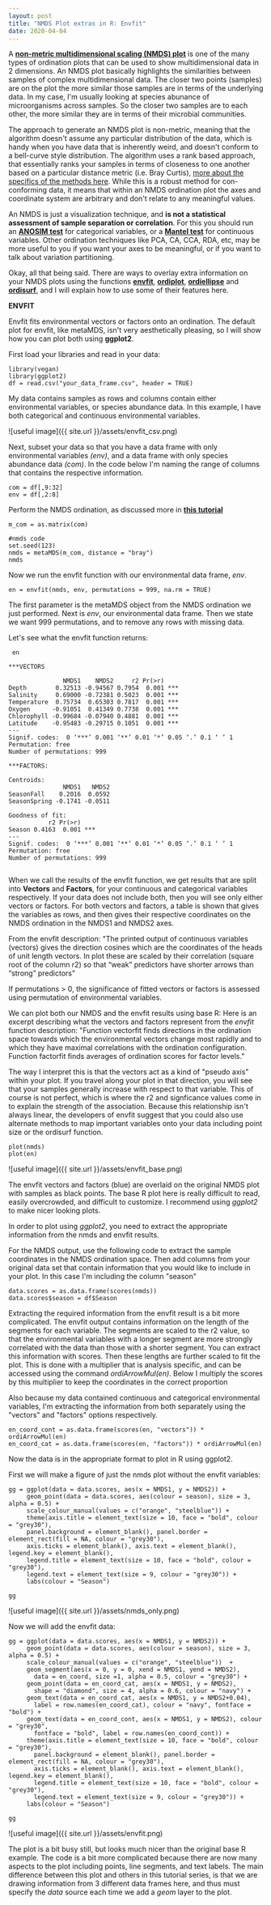 ```yaml
---
layout: post
title: "NMDS Plot extras in R: Envfit"
date: 2020-04-04
---
```



A **[non-metric multidimensional scaling (NMDS) plot](https://jkzorz.github.io/2019/06/06/NMDS.html)** is one of the many types of ordination plots that can be used to show multidimensional data in 2 dimensions. An NMDS plot basically highlights the similarities between samples of complex multidimensional data. The closer two points (samples) are on the plot the more similar those samples are in terms of the underlying data. In my case, I'm usually looking at species abunance of microorganisms across samples. So the closer two samples are to each other, the more similar they are in terms of their microbial communities.   

The approach to generate an NMDS plot is non-metric, meaning that the algorithm doesn't assume any particular distribution of the data, which is handy when you have data that is inherently weird, and doesn't conform to a bell-curve style distribution. The algorithm uses a rank based approach, that essentially ranks your samples in terms of closeness to one another based on a particular distance metric (i.e. Bray Curtis), [more about the specifics of the methods here](https://mb3is.megx.net/gustame/dissimilarity-based-methods/nmds). While this is a robust method for con-conforming data, it means that within an NMDS ordination plot the axes and coordinate system are arbitrary and don't relate to any meaningful values. 

An NMDS is just a visualization technique, and **is not a statistical assessment of sample separation or correlation**. For this you should run an **[ANOSIM test](https://jkzorz.github.io/2019/06/11/ANOSIM-test.html)** for categorical variables, or a **[Mantel test](https://jkzorz.github.io/2019/07/08/mantel-test.html)** for continuous variables. Other ordination techniques like PCA, CA, CCA, RDA, etc, may be more useful to you if you want your axes to be meaningful, or if you want to talk about variation partitioning.  

Okay, all that being said. There are ways to overlay extra information on your NMDS plots using the functions **[envfit](https://www.rdocumentation.org/packages/vegan/versions/2.4-2/topics/envfit)**, **[ordiplot](https://www.rdocumentation.org/packages/vegan/versions/2.4-2/topics/ordiplot)**, **[ordiellipse](https://www.rdocumentation.org/packages/vegan/versions/2.4-2/topics/ordihull)** and **[ordisurf](https://www.rdocumentation.org/packages/vegan/versions/2.4-2/topics/ordisurf)**, and I will explain how to use some of their features here. 


**ENVFIT**

Envfit fits environmental vectors or factors onto an ordination. The default plot for envfit, like metaMDS, isn't very aesthetically pleasing, so I will show how you can plot both using **ggplot2**.

First load your libraries and read in your data: 

```
library(vegan)
library(ggplot2)
df = read.csv("your_data_frame.csv", header = TRUE)

```

My data contains samples as rows and columns contain either environmental variables, or species abundance data. In this example, I have both categorical and continuous environmental variables.

![useful image]({{ site.url }}/assets/envfit_csv.png)


Next, subset your data so that you have a data frame with only environmental variables *(env)*, and a data frame with only species abundance data *(com)*. In the code below I'm naming the range of columns that contains the respective information.  

```
com = df[,9:32]
env = df[,2:8]
```

Perform the NMDS ordination, as discussed more in **[this tutorial](https://jkzorz.github.io/2019/06/06/NMDS.html)**

```
m_com = as.matrix(com)

#nmds code
set.seed(123)
nmds = metaMDS(m_com, distance = "bray")
nmds
```

Now we run the envfit function with our environmental data frame, *env*.

```
en = envfit(nmds, env, permutations = 999, na.rm = TRUE)
```
The first parameter is the metaMDS object from the NMDS ordination we just performed. Next is *env*, our environmental data frame. Then we state we want 999 permutations, and to remove any rows with missing data. 

Let's see what the envfit function returns: 

```
 en

***VECTORS

               NMDS1    NMDS2     r2 Pr(>r)    
Depth        0.32513 -0.94567 0.7954  0.001 ***
Salinity     0.69000 -0.72381 0.5023  0.001 ***
Temperature  0.75734  0.65303 0.7817  0.001 ***
Oxygen      -0.91051  0.41349 0.7738  0.001 ***
Chlorophyll -0.99684 -0.07940 0.4881  0.001 ***
Latitude    -0.95483 -0.29715 0.1051  0.001 ***
---
Signif. codes:  0 ‘***’ 0.001 ‘**’ 0.01 ‘*’ 0.05 ‘.’ 0.1 ‘ ’ 1
Permutation: free
Number of permutations: 999

***FACTORS:

Centroids:
               NMDS1   NMDS2
SeasonFall    0.2016  0.0592
SeasonSpring -0.1741 -0.0511

Goodness of fit:
           r2 Pr(>r)    
Season 0.4163  0.001 ***
---
Signif. codes:  0 ‘***’ 0.001 ‘**’ 0.01 ‘*’ 0.05 ‘.’ 0.1 ‘ ’ 1
Permutation: free
Number of permutations: 999


```

When we call the results of the envfit function, we get results that are split into **Vectors** and **Factors**, for your continuous and categorical variables respectively. If your data does not include both, then you will see only either vectors or factors.  For both vectors and factors, a table is shown that gives the variables as rows, and then gives their respective coordinates on the NMDS ordination in the NMDS1 and NMDS2 axes. 

From the envfit description:
"The printed output of continuous variables (vectors) gives the direction cosines which are the coordinates of the heads of unit length vectors. In plot these are scaled by their correlation (square root of the column r2) so that “weak” predictors have shorter arrows than “strong” predictors"


If permutations > 0, the significance of fitted vectors or factors is assessed using permutation of environmental variables.


We can plot both our NMDS and the envfit results using base R: 
Here is an excerpt describing what the vectors and factors represent from the *envfit* function description:
"Function vectorfit finds directions in the ordination space towards which the environmental vectors change most rapidly and to which they have maximal correlations with the ordination configuration. Function factorfit finds averages of ordination scores for factor levels."

The way I interpret this is that the vectors act as a kind of "pseudo axis" within your plot. If you travel along your plot in that direction, you will see that your samples generally increase with respect to that variable. This of course is not perfect, which is where the r2 and signficance values come in to explain the strength of the association. Because this relationship isn't always linear, the developers of envfit suggest that you could also use alternate methods to map important variables onto your data including point size or the ordisurf function. 

```
plot(nmds)
plot(en)
```

![useful image]({{ site.url }}/assets/envfit_base.png)


The envfit vectors and factors (blue) are overlaid on the original NMDS plot with samples as black points. The base R plot here is really difficult to read, easily overcrowded, and difficult to customize. I recommend using *ggplot2* to make nicer looking plots. 

In order to plot using *ggplot2*, you need to extract the appropriate information from the nmds and envfit results. 

For the NMDS output, use the following code to extract the sample coordinates in the NMDS ordination space. Then add columns from your original data set that contain information that you would like to include in your plot. In this case I'm including the column "season" 

```
data.scores = as.data.frame(scores(nmds))
data.scores$season = df$Season
```

Extracting the required information from the envfit result is a bit more complicated. The envfit output contains information on the length of the segments for each variable. The segments are scaled to the r2 value, so that the environmental variables with a longer segment are more strongly correlated with the data than those with a shorter segment. You can extract this information with scores. Then these lengths are further scaled to fit the plot. This is done with a multiplier that is analysis specific, and can be accessed using the command *ordiArrowMul(en)*. Below I multiply the scores by this multiplier to keep the coordinates in the correct proportion 

Also because my data contained continuous and categorical environmental variables, I'm extracting the information from both separately using the "vectors" and "factors" options respectively. 

```
en_coord_cont = as.data.frame(scores(en, "vectors")) * ordiArrowMul(en)
en_coord_cat = as.data.frame(scores(en, "factors")) * ordiArrowMul(en)
```

Now the data is in the appropriate format to plot in R using ggplot2. 

First we will make a figure of just the nmds plot without the envfit variables: 

```
gg = ggplot(data = data.scores, aes(x = NMDS1, y = NMDS2)) + 
     geom_point(data = data.scores, aes(colour = season), size = 3, alpha = 0.5) + 
     scale_colour_manual(values = c("orange", "steelblue")) + 
     theme(axis.title = element_text(size = 10, face = "bold", colour = "grey30"), 
     panel.background = element_blank(), panel.border = element_rect(fill = NA, colour = "grey30"), 
     axis.ticks = element_blank(), axis.text = element_blank(), legend.key = element_blank(), 
     legend.title = element_text(size = 10, face = "bold", colour = "grey30"), 
     legend.text = element_text(size = 9, colour = "grey30")) +
     labs(colour = "Season")
     
gg
```

![useful image]({{ site.url }}/assets/nmds_only.png)


Now we will add the envfit data: 

```
gg = ggplot(data = data.scores, aes(x = NMDS1, y = NMDS2)) + 
     geom_point(data = data.scores, aes(colour = season), size = 3, alpha = 0.5) + 
     scale_colour_manual(values = c("orange", "steelblue"))  + 
     geom_segment(aes(x = 0, y = 0, xend = NMDS1, yend = NMDS2), 
       data = en_coord, size =1, alpha = 0.5, colour = "grey30") +
     geom_point(data = en_coord_cat, aes(x = NMDS1, y = NMDS2), 
       shape = "diamond", size = 4, alpha = 0.6, colour = "navy") +
     geom_text(data = en_coord_cat, aes(x = NMDS1, y = NMDS2+0.04), 
       label = row.names(en_coord_cat), colour = "navy", fontface = "bold") + 
     geom_text(data = en_coord_cont, aes(x = NMDS1, y = NMDS2), colour = "grey30", 
       fontface = "bold", label = row.names(en_coord_cont)) + 
     theme(axis.title = element_text(size = 10, face = "bold", colour = "grey30"), 
       panel.background = element_blank(), panel.border = element_rect(fill = NA, colour = "grey30"), 
       axis.ticks = element_blank(), axis.text = element_blank(), legend.key = element_blank(), 
       legend.title = element_text(size = 10, face = "bold", colour = "grey30"), 
       legend.text = element_text(size = 9, colour = "grey30")) + 
     labs(colour = "Season")
     
gg
```

![useful image]({{ site.url }}/assets/envfit.png)


The plot is a bit busy still, but looks much nicer than the original base R example. The code is a bit more complicated because there are now many aspects to the plot including points, line segments, and text labels. The main difference between this plot and others in this tutorial series, is that we are drawing information from 3 different data frames here, and thus must specify the *data* source each time we add a *geom* layer to the plot. 



